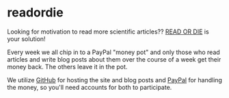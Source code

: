 # readordie

Looking for motivation to read more scientific articles?? [READ OR DIE](https://remrama.github.io/readordie/) is your solution!

Every week we all chip in to a PayPal "money pot" and only those who read articles and write blog posts about them over the course of a week get their money back. The others leave it in the pot.

We utilize [GitHub](https://github.com) for hosting the site and blog posts and [PayPal](https://www.paypal.com) for handling the money, so you'll need accounts for both to participate.